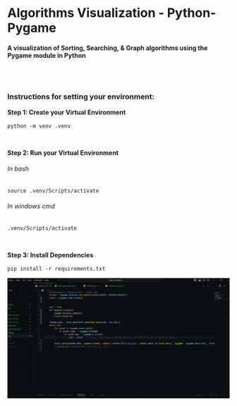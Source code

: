 # Algorithms Visualization - Python-Pygame
#### A visualization of Sorting, Searching, & Graph algorithms using the Pygame module in Python

<br>
<br>

### Instructions for setting your environment:
**Step 1: Create your Virtual Environment**
```
python -m venv .venv
```

<br>

**Step 2: Run your Virtual Environment**


<h6>In bash</h6>

```
source .venv/Scripts/activate
```
<h6>In windows cmd</h6>

```
.venv/Scripts/activate
```

<br>

**Step 3: Install Dependencies**
```
pip install -r requirements.txt
```



![](./imgs/sort.gif)